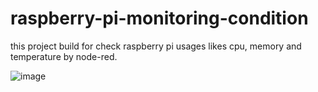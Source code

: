 # raspberry-pi-monitoring-condition
this project build for check raspberry pi usages likes cpu, memory and temperature by node-red.

![image](https://github.com/juanpradana/raspberry-pi-monitoring-condition/assets/30497994/761e73d7-b138-4f6a-8b63-9ddbb9c655c8)
